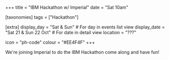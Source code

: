 +++
title = "IBM Hackathon w/ Imperial"
date = "Sat 10am"

[taxonomies]
tags = ["Hackathon"]

[extra]
display_day = "Sat & Sun"     # For day in events list view
display_date = "Sat 21 & Sun 22 Oct"  # For date in detail view
location = "???"

icon = "ph-code"
colour = "#EE4F4F"
+++

We're joining Imperial to do the IBM Hackathon come along and have fun!
